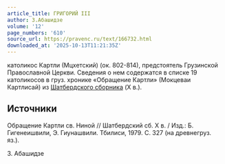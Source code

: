 ```yaml
---
article_title: ГРИГОРИЙ III
author: З.Абашидзе
volume: '12'
page_numbers: '610'
source_url: https://pravenc.ru/text/166732.html
downloaded_at: '2025-10-13T11:21:35Z'
---
```


католикос Картли (Мцхетский) (ок. 802-814), предстоятель Грузинской Православной Церкви. Сведения о нем содержатся в списке 19 католикосов в груз. хронике «Обращение Картли» (Мокцеваи Картлисай) из [Шатбердского сборника](<https://pravenc.ru/text/Шатбердского сборника.html>) (X в.).

## Источники

Обращение Картли св. Ниной // Шатбердский сб. X в. / Изд.: Б. Гигенеишвили, Э. Гиунашвили. Тбилиси, 1979. С. 327 (на древнегруз. яз.).

З.  Абашидзе
